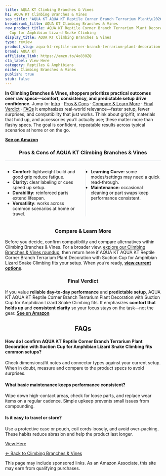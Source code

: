 ```yaml
---
title: AQUA KT Climbing Branches & Vines
h1: AQUA KT Climbing Branches & Vines
seo_title: "AQUA KT AQUA KT Reptile Corner Branch Terrarium Plant\u2026"
breadcrumb_title: AQUA KT Climbing Branches & Vines
raw_product_title: AQUA KT Reptile Corner Branch Terrarium Plant Decoration with Suction
  Cup for Amphibian Lizard Snake Climbing
display_title: AQUA KT Climbing Branches & Vines
type: review
product_slug: aqua-kt-reptile-corner-branch-terrarium-plant-decoration-with-suction-c-a51708bb
brand: AQUA KT
affiliate_link: https://amzn.to/4o830ZQ
cta_label: View Here
category: Reptiles & Amphibians
niche: Climbing Branches & Vines
publish: true
stub: false
---
```


<div id="intro" class="full-width"><p><strong>In Climbing Branches & Vines, shoppers prioritize practical outcomes over raw specs&mdash;comfort, consistency, and predictable setup drive confidence.</strong> Jump to: <a href="#intro">Intro</a> · <a href="#pros-cons">Pros &amp; Cons</a> · <a href="#compare-more">Compare &amp; Learn More</a> · <a href="#verdict">Final Verdict</a> · <a href="#faqs">FAQs</a> It emphasizes real-world relevance&mdash;faster setup, fewer surprises, and compatibility that just works. Think about grip/fit, materials that hold up, and accessories you’ll actually use; these matter more than flashy specs. The goal is confident, repeatable results across typical scenarios at home or on the go.</p><p><a href="https://amzn.to/4o830ZQ" rel="nofollow sponsored noopener" target="_blank"><strong>See on Amazon</strong></a></p></div>
<h3 id="pros-cons" style="text-align:center;">Pros &amp; Cons of AQUA KT Climbing Branches & Vines</h3>
<div class="pc-grid" style="display:grid;grid-template-columns:1fr 1fr;gap:16px;border-top:1px solid #e5e7eb;padding-top:12px;">
  <ul>
    <li><strong>Comfort:</strong> lightweight build and good grip reduce fatigue.</li>
    <li><strong>Clarity:</strong> clear labeling or cues speed up setup.</li>
    <li><strong>Durability:</strong> reinforced parts extend lifespan.</li>
    <li><strong>Versatility:</strong> works across common scenarios at home or travel.</li>
  </ul>
  <ul style="border-left:1px solid #e5e7eb;padding-left:16px;">
    <li><strong>Learning Curve:</strong> some modes/settings may need a quick read-through.</li>
    <li><strong>Maintenance:</strong> occasional cleaning or part swaps keep performance consistent.</li>
  </ul>
</div>


<h3 id="compare-more" style="text-align:center;">Compare &amp; Learn More</h3>
<p>Before you decide, confirm compatibility and compare alternatives within Climbing Branches & Vines. For a broader view, <a href="#">explore our Climbing Branches & Vines roundup</a>, then return here if AQUA KT AQUA KT Reptile Corner Branch Terrarium Plant Decoration with Suction Cup for Amphibian Lizard Snake Climbing fits your setup. When you’re ready, <a href="https://amzn.to/4o830ZQ" rel="nofollow sponsored noopener" target="_blank"><strong>view current options</strong></a>.</p>

<h3 id="verdict" style="text-align:center;">Final Verdict</h3>
<p>If you value <strong>reliable day-to-day performance</strong> and <strong>predictable setup</strong>, AQUA KT AQUA KT Reptile Corner Branch Terrarium Plant Decoration with Suction Cup for Amphibian Lizard Snake Climbing fits. It emphasizes <strong>comfort that holds up</strong> and <strong>consistent clarity</strong> so your focus stays on the task&mdash;not the gear. <a href="https://amzn.to/4o830ZQ" rel="nofollow sponsored noopener" target="_blank"><strong>See on Amazon</strong></a></p>

<h2 id="faqs" style="text-align:center;">FAQs</h2>
<h4><strong>How do I confirm AQUA KT Reptile Corner Branch Terrarium Plant Decoration with Suction Cup for Amphibian Lizard Snake Climbing fits common setups?</strong></h4>
<p>Check dimensions/fit notes and connector types against your current setup. When in doubt, measure and compare to the product specs to avoid surprises.</p>
<h4><strong>What basic maintenance keeps performance consistent?</strong></h4>
<p>Wipe down high-contact areas, check for loose parts, and replace wear items on a regular cadence. Simple upkeep prevents small issues from compounding.</p>
<h4><strong>Is it easy to travel or store?</strong></h4>
<p>Use a protective case or pouch, coil cords loosely, and avoid over-packing. These habits reduce abrasion and help the product last longer.</p>

<p><a class="btn" href="https://amzn.to/4o830ZQ" target="_blank" rel="nofollow sponsored noopener">View Here</a></p>
<p><a href="/roundups/reptiles-amphibians/climbing-branches-vines/">← Back to Climbing Branches & Vines</a></p>
<aside class="disclosure">This page may include sponsored links. As an Amazon Associate, this site may earn from qualifying purchases.</aside>
